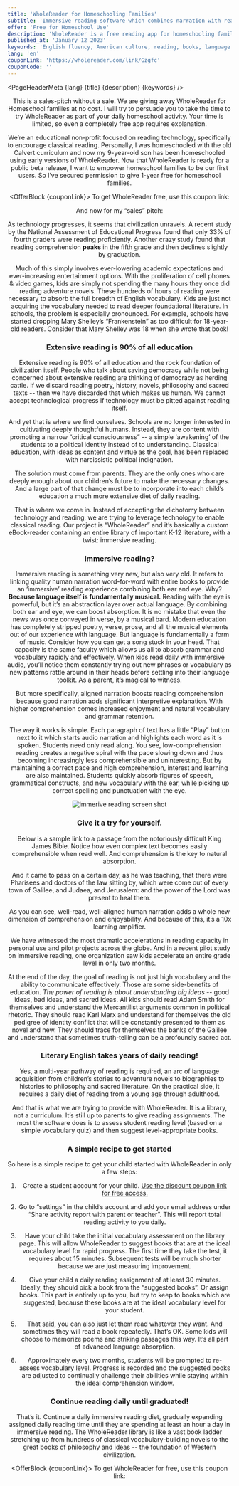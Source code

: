 ```yaml
---
title: 'WholeReader for Homeschooling Families'
subtitle: 'Immersive reading software which combines narration with reading to help children absorb vocabulary and grammar with both ear and eye'
offer: 'Free for Homeschool Use'
description: 'WholeReader is a free reading app for homeschooling families. It combines narration with reading to help children absorb vocabulary and grammar with both ear and eye.'
published_at: 'January 12 2023'
keywords: 'English fluency, American culture, reading, books, language learning, e-book platform, immersive reading, vocabulary, grammar, AI, classic literature, American literature, success, workforce, free trial, comprehension, enjoyment, e-reading'
lang: 'en'
couponLink: 'https://wholereader.com/link/Gzgfc'
couponCode: ''
---
```


<script>
  import Header from '$lib/Header.svelte'
  import PageHeaderMeta from '$lib/PageHeaderMeta.svelte'
  import OfferBlock from '$lib/OfferBlock.svelte'
  import WholeReaderImgResponsive from '$lib/WholeReaderImgResponsive.svelte'
  import MainContent from '$lib/MainContent.svelte'
  import ImmersiveAnimation from '$lib/ImmersiveAnimation.svelte'
  import EmbeddedVideo from '$lib/EmbeddedVideo.svelte'
  import Footer from '$lib/Footer.svelte'
  import BookQuote from '$lib/BookQuote.svelte'
  import ResponsiveImage from '$lib/ResponsiveImage.svelte'
</script>


<PageHeaderMeta {lang} {title} {description} {keywords} />

<Header {title} {subtitle} {offer} />

<MainContent>

 <WholeReaderImgResponsive />

This is a sales-pitch without a sale. We are giving away WholeReader for Homeschool families at no cost.  I will try to persuade you to take the time to try WholeReader as part of your daily homeschool activity. Your time is limited, so even a completely free app requires explanation.

We’re an educational non-profit focused on reading technology, specifically to encourage classical reading. Personally, I was homeschooled with the old Calvert curriculum and now my 9-year-old son has been homeschooled using early versions of WholeReader. Now that WholeReader is ready for a public beta release, I want to empower homeschool families to be our first users. So I’ve secured permission to give 1-year free for homeschool families.


<OfferBlock {couponLink}>
  To get WholeReader free, use this coupon link:
</OfferBlock>


And now for my “sales” pitch:

As technology progresses, it seems that civilization unravels. A recent study by the National Assessment of Educational Progress found that only 33% of fourth graders were reading proficiently. Another crazy study found that reading comprehension <b>peaks</b> in the fifth grade and then declines slightly by graduation.

Much of this simply involves ever-lowering academic expectations and ever-increasing entertainment options. With the proliferation of cell phones & video games, kids are simply not spending the many hours they once did reading adventure novels. These hundreds of hours of reading were necessary to absorb the full breadth of English vocabulary. Kids are just not acquiring the vocabulary needed to read deeper foundational literature. In schools, the problem is especially pronounced. For example, schools have started dropping Mary Shelley’s “Frankenstein” as too difficult for 18-year-old readers. Consider that Mary Shelley was 18 when she wrote that book!


### Extensive reading is 90% of all education

Extensive reading is 90% of all education and the rock foundation of civilization itself. People who talk about saving democracy while not being concerned about extensive reading are thinking of democracy as herding cattle. If we discard reading poetry, history, novels, philosophy and sacred texts -- then we have discarded that which makes us human. We cannot accept technological progress if technology must be pitted against reading itself.

And yet that is where we find ourselves. Schools are no longer interested in cultivating deeply thoughtful humans. Instead, they are content with promoting a narrow “critical consciousness” -- a simple ‘awakening’ of the students to a political identity instead of to understanding. Classical education, with ideas as content and virtue as the goal, has been replaced with narcissistic political indignation.

The solution must come from parents. They are the only ones who care deeply enough about our children’s future to make the necessary changes. And a large part of that change must be to incorporate into each child’s education a much more extensive diet of daily reading.

That is where we come in. Instead of accepting the dichotomy between technology and reading, we are trying to leverage technology to enable classical reading. Our project is “WholeReader” and it’s basically a custom eBook-reader containing an entire library of important K-12 literature, with a twist: immersive reading.



###  Immersive reading?

<ImmersiveAnimation />

Immersive reading is something very new, but also very old. It refers to linking quality human narration word-for-word with entire books to provide an ‘immersive’ reading experience combining both ear and eye. Why? **Because language itself is fundamentally musical.** Reading with the eye is powerful, but it’s an abstraction layer over actual language. By combining both ear and eye, we can boost absorption. It is no mistake that even the news was once conveyed in verse, by a musical bard. Modern education has completely stripped poetry, verse, prose, and all the musical elements out of our experience with language. But language is fundamentally a form of music. Consider how you can get a song stuck in your head. That capacity is the same faculty which allows us all to absorb grammar and vocabulary rapidly and effectively. When kids read daily with immersive audio, you’ll notice them constantly trying out new phrases or vocabulary as new patterns rattle around in their heads before settling into their language toolkit. As a parent, it’s magical to witness.

But more specifically, aligned narration boosts reading comprehension because good narration adds significant interpretive explanation. With higher comprehension comes increased enjoyment and natural vocabulary and grammar retention.

The way it works is simple. Each paragraph of text has a little “Play” button next to it which starts audio narration and highlights each word as it is spoken. Students need only read along. You see, low-comprehension reading creates a negative spiral with the pace slowing down and thus becoming increasingly less comprehensible and uninteresting. But by maintaining a correct pace and high comprehension, interest and learning are also maintained. Students quickly absorb figures of speech, grammatical constructs, and new vocabulary with the ear, while picking up correct spelling and punctuation with the eye.



![immerive reading screen shot](/img/play-button.webp)


### Give it a try for yourself.

Below is a sample link to a passage from the notoriously difficult King James Bible. Notice how even complex text becomes easily comprehensible when read well. And comprehension is the key to natural absorption.


<BookQuote href="https://wholereader.com/link/BeDw4/kjv-gospel-of-luke" qrcode="/img/kjv-qr-1.webp">
   And it came to pass on a certain day, as he was teaching, that there were Pharisees and doctors of the law sitting by, which were come out of every town of Galilee, and Judaea, and Jerusalem: and the power of the Lord was present to heal them.
</BookQuote>


As you can see, well-read, well-aligned human narration adds a whole new dimension of comprehension and enjoyability. And because of this, it’s a 10x learning amplifier.

We have witnessed the most dramatic accelerations in reading capacity in personal use and pilot projects across the globe. And in a recent pilot study on immersive reading, one organization saw kids accelerate an entire grade level in only two months.

At the end of the day, the goal of reading is not just high vocabulary and the ability to communicate effectively. Those are some side-benefits of education. <em>The power of reading is about understanding big ideas</em> -- good ideas, bad ideas, and sacred ideas. All kids should read Adam Smith for themselves and understand the Mercantilist arguments common in political rhetoric. They should read Karl Marx and understand for themselves the old pedigree of identity conflict that will be constantly presented to them as novel and new. They should trace for themselves the banks of the Galilee and understand that sometimes truth-telling can be a profoundly sacred act.


<ResponsiveImage hsrc="/img/reading-v.webp" vsrc="/img/reading-h.webp" alt="immersive reading family" />


### Literary English takes years of daily reading!

Yes, a multi-year pathway of reading is required, an arc of language acquisition from children’s stories to adventure novels to biographies to histories to philosophy and sacred literature. On the practical side, it requires a daily diet of reading from a young age through adulthood.

And that is what we are trying to provide with WholeReader. It is a library, not a curriculum. It’s still up to parents to give reading assignments. The most the software does is to assess student reading level (based on a simple vocabulary quiz) and then suggest level-appropriate books.


### A simple recipe to get started

So here is a simple recipe to get your child started with WholeReader in only a few steps:


1. Create a student account for your child. [Use the discount coupon link for free access.]({couponLink})

1. Go to “settings” in the child’s account and add your email address under “Share activity report with parent or teacher”. This will report total reading activity to you daily.

1. Have your child take the initial vocabulary assessment on the library page. This will allow WholeReader to suggest books that are at the ideal vocabulary level for rapid progress. The first time they take the test, it requires about 15 minutes. Subsequent tests will be much shorter because we are just measuring improvement.

1. Give your child a daily reading assignment of at least 30 minutes. Ideally, they should pick a book from the “suggested books”. Or assign books. This part is entirely up to you, but try to keep to books which are suggested, because these books are at the ideal vocabulary level for your student.

1. That said, you can also just let them read whatever they want. And sometimes they will read a book repeatedly. That’s OK. Some kids will choose to memorize poems and striking passages this way. It’s all part of advanced language absorption.

1. Approximately every two months, students will be prompted to re-assess vocabulary level. Progress is recorded and the suggested books are adjusted to continually challenge their abilities while staying within the ideal comprehension window.



### Continue reading daily until graduated!

That’s it. Continue a daily immersive reading diet, gradually expanding assigned daily reading time until they are spending at least an hour a day in immersive reading. The WholeReader library is like a vast book ladder stretching up from hundreds of classical vocabulary-building novels to the great books of philosophy and ideas -- the foundation of Western civilization.


<OfferBlock {couponLink}>
  To get WholeReader for free, use this coupon link:
</OfferBlock>

<EmbeddedVideo src="https://www.youtube.com/embed/TBr1SXRsgCo" />

</MainContent>

<Footer message="Questions? Contact me directly:" email="chadananda@gmail.com" />




